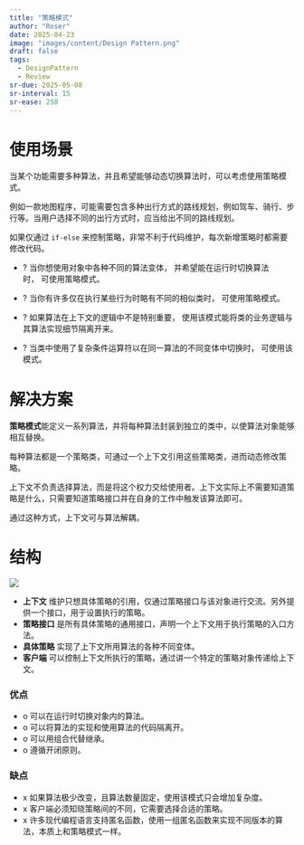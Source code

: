 ```yaml
---
title: "策略模式"
author: "Roser"
date: 2025-04-23
image: "images/content/Design Pattern.png"
draft: false
tags:
  - DesignPattern
  - Review
sr-due: 2025-05-08
sr-interval: 15
sr-ease: 250
---
```

# 使用场景

当某个功能需要多种算法，并且希望能够动态切换算法时，可以考虑使用策略模式。

例如一款地图程序，可能需要包含多种出行方式的路线规划，例如驾车、骑行、步行等。当用户选择不同的出行方式时，应当给出不同的路线规划。

如果仅通过 `if-else` 来控制策略，非常不利于代码维护，每次新增策略时都需要修改代码。

- ? 当你想使用对象中各种不同的算法变体， 并希望能在运行时切换算法时， 可使用策略模式。

- ? 当你有许多仅在执行某些行为时略有不同的相似类时， 可使用策略模式。

- ? 如果算法在上下文的逻辑中不是特别重要， 使用该模式能将类的业务逻辑与其算法实现细节隔离开来。

- ? 当类中使用了复杂条件运算符以在同一算法的不同变体中切换时， 可使用该模式。
# 解决方案

**策略模式**能定义一系列算法，并将每种算法封装到独立的类中，以使算法对象能够相互替换。

每种算法都是一个策略类，可通过一个上下文引用这些策略类，进而动态修改策略。

上下文不负责选择算法，而是将这个权力交给使用者。上下文实际上不需要知道策略是什么，只需要知道策略接口并在自身的工作中触发该算法即可。

通过这种方式，上下文可与算法解耦。

# 结构

![](../image/策略模式类图示意.png)

- **上下文**
	维护只想具体策略的引用，仅通过策略接口与该对象进行交流。另外提供一个接口，用于设置执行的策略。
- **策略接口**
	是所有具体策略的通用接口，声明一个上下文用于执行策略的入口方法。
- **具体策略**
	实现了上下文所用算法的各种不同变体。
- **客户端**
	可以控制上下文所执行的策略，通过讲一个特定的策略对象传递给上下文。
### 优点

- o 可以在运行时切换对象内的算法。
- o 可以将算法的实现和使用算法的代码隔离开。
- o 可以用组合代替继承。
- o 遵循开闭原则。
### 缺点

- x 如果算法极少改变，且算法数量固定，使用该模式只会增加复杂度。
- x 客户端必须知晓策略间的不同，它需要选择合适的策略。
- x 许多现代编程语言支持匿名函数，使用一组匿名函数来实现不同版本的算法，本质上和策略模式一样。